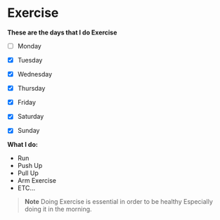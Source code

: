 # Exercise

**These are the days that I do Exercise**
- [ ] Monday
- [x] Tuesday
- [x] Wednesday
- [x] Thursday
- [x] Friday
- [x] Saturday
- [x] Sunday


**What I do:**
- Run
- Push Up
- Pull Up
- Arm Exercise
- ETC...

> **Note**
> Doing Exercise is essential in order to be healthy Especially doing it in the morning.